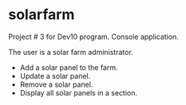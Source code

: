 # solarfarm

Project # 3 for Dev10 program. 
Console application.

The user is a solar farm administrator.

- Add a solar panel to the farm.
- Update a solar panel.
- Remove a solar panel.
- Display all solar panels in a section.
